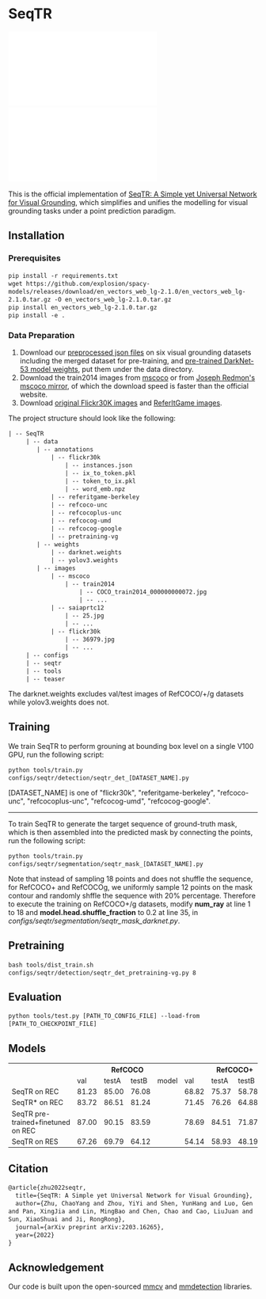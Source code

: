 # SeqTR

![overview](./teaser/overview.pdf)  
![architecture](./teaser/architecture.pdf)

This is the official implementation of [SeqTR: A Simple yet Universal Network for Visual Grounding](https://arxiv.org/abs/2203.16265), which simplifies and unifies the modelling for visual grounding tasks under a point prediction paradigm. 

<!-- To this end, different grounding tasks can be tackled in one network with the simple cross-entropy loss. We surpass or maintain on par with state-of-the-arts, and also outperform a set of larget-scale pre-trained models with much less expenditure, suggesting a simple and universal approach is indeed feasible. -->

## Installation

### Prerequisites

```
pip install -r requirements.txt
wget https://github.com/explosion/spacy-models/releases/download/en_vectors_web_lg-2.1.0/en_vectors_web_lg-2.1.0.tar.gz -O en_vectors_web_lg-2.1.0.tar.gz
pip install en_vectors_web_lg-2.1.0.tar.gz
pip install -e .
```

### Data Preparation

1. Download our [preprocessed json files](https://drive.google.com/drive/folders/1IXnSieVr5CHF2pVJpj0DlwC6R3SbfolU?usp=sharing) on six visual grounding datasets including the merged dataset for pre-training, and [pre-trained DarkNet-53 model weights](https://drive.google.com/drive/folders/1W8y_WS-8cnuU0LnF8e1v8ZowZvpEaolk?usp=sharing), put them under the data directory.
2. Download the train2014 images from [mscoco](https://cocodataset.org/) or from [Joseph Redmon's mscoco mirror](https://pjreddie.com/projects/coco-mirror/), of which the download speed is faster than the official website.
3. Download [original Flickr30K images](http://shannon.cs.illinois.edu/DenotationGraph/) and [ReferItGame images]().

The project structure should look like the following:

```
| -- SeqTR
     | -- data
        | -- annotations
            | -- flickr30k
                | -- instances.json
                | -- ix_to_token.pkl
                | -- token_to_ix.pkl
                | -- word_emb.npz
            | -- referitgame-berkeley
            | -- refcoco-unc
            | -- refcocoplus-unc
            | -- refcocog-umd
            | -- refcocog-google
            | -- pretraining-vg 
        | -- weights
            | -- darknet.weights
            | -- yolov3.weights
        | -- images
            | -- mscoco
                | -- train2014
                    | -- COCO_train2014_000000000072.jpg
                    | -- ...
            | -- saiaprtc12
                | -- 25.jpg
                | -- ...
            | -- flickr30k
                | -- 36979.jpg
                | -- ...
     | -- configs
     | -- seqtr
     | -- tools
     | -- teaser
```
The darknet.weights excludes val/test images of RefCOCO/+/g datasets while yolov3.weights does not.

## Training

We train SeqTR to perform grouning at bounding box level on a single V100 GPU, run the following script:
```
python tools/train.py configs/seqtr/detection/seqtr_det_[DATASET_NAME].py 
```
[DATASET_NAME] is one of "flickr30k", "referitgame-berkeley", "refcoco-unc", "refcocoplus-unc", "refcocog-umd", "refcocog-google".

***

To train SeqTR to generate the target sequence of ground-truth mask, which is then assembled into the predicted mask by connecting the points, run the following script:

```
python tools/train.py configs/seqtr/segmentation/seqtr_mask_[DATASET_NAME].py
```

Note that instead of sampling 18 points and does not shuffle the sequence, for RefCOCO+ and RefCOCOg, we uniformly sample 12 points on the mask contour and randomly shffle the sequence with 20% percentage. Therefore to execute the training on RefCOCO+/g datasets, modify **num_ray** at line 1 to 18 and **model.head.shuffle_fraction** to 0.2 at line 35, in *configs/seqtr/segmentation/seqtr_mask_darknet.py*.

## Pretraining

```
bash tools/dist_train.sh configs/seqtr/detection/seqtr_det_pretraining-vg.py 8
```

## Evaluation

```
python tools/test.py [PATH_TO_CONFIG_FILE] --load-from [PATH_TO_CHECKPOINT_FILE]
```

## Models

<table>
<th></th><th colspan="4">RefCOCO</th><th colspan="4">RefCOCO+</th><th colspan="4">RefCOCOg</th>
<tr>
<td></td><td>val</td><td>testA</td><td>testB</td><td>model</td><td>val</td><td>testA</td><td>testB</td><td>model</td><td>val-g</td><td>val-u</td><td>val-u</td><td>model</td>
</tr>
<tr>
<td>SeqTR on REC</td><td>81.23</td><td>85.00</td><td>76.08</td><td></td><td>68.82</td><td>75.37</td><td>58.78</td><td></td><td>-</td><td>71.35</td><td>71.58</td><td></td>
</tr>
<tr>
<td>SeqTR* on REC</td><td>83.72</td><td>86.51</td><td>81.24</td><td></td><td>71.45</td><td>76.26</td><td>64.88</td><td></td><td>71.50</td><td>74.86</td><td>74.21</td><td></td>
</tr>
<tr>
<td>SeqTR pre-trained+finetuned on REC</td><td>87.00</td><td>90.15</td><td>83.59</td><td></td><td>78.69</td><td>84.51</td><td>71.87</td><td></td><td>-</td><td>82.69</td><td>83.37</td><td></td>
</tr>
<tr>
<td>SeqTR on RES</td><td>67.26</td><td>69.79</td><td>64.12</td><td></td><td>54.14</td><td>58.93</td><td>48.19</td><td></td><td>-</td><td>55.67</td><td>55.64</td><td></td>
</tr>
</table>

## Citation

```
@article{zhu2022seqtr,
  title={SeqTR: A Simple yet Universal Network for Visual Grounding},
  author={Zhu, ChaoYang and Zhou, YiYi and Shen, YunHang and Luo, Gen and Pan, XingJia and Lin, MingBao and Chen, Chao and Cao, LiuJuan and Sun, XiaoShuai and Ji, RongRong},
  journal={arXiv preprint arXiv:2203.16265},
  year={2022}
}
```

## Acknowledgement

Our code is built upon the open-sourced [mmcv](https://github.com/open-mmlab/mmcv) and [mmdetection](https://github.com/open-mmlab/mmdetection) libraries. 